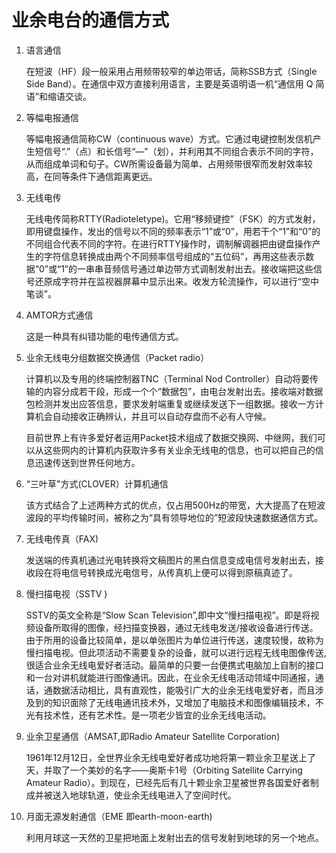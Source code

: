 # 业余电台的通信方式

1. 语言通信

   在短波（HF）段一般采用占用频带较窄的单边带话，简称SSB方式（Single Side Band）。在通信中双方直接利用语言，主要是英语明语一机“通信用 Q 简语”和缩语交谈。

2. 等幅电报通信

   等幅电报通信简称CW（continuous wave）方式。它通过电键控制发信机产生短信号“.”（点）和长信号“—”（划），并利用其不同组合表示不同的字符，从而组成单词和句子。CW所需设备最为简单、占用频带很窄而发射效率较高，在同等条件下通信距离更远。

3. 无线电传

   无线电传简称RTTY(Radioteletype)。它用“移频键控”（FSK）的方式发射，即用键盘操作，发出的信号以不同的频率表示“1”或“0”，用若干个“1”和“0”的不同组合代表不同的字符。在进行RTTY操作时，调制解调器把由键盘操作产生的字符信息转换成由两个不同频率信号组成的“五位码”，再用这些表示数据“0”或“1”的一串串音频信号通过单边带方式调制发射出去。接收端把这些信号还原成字符并在监视器屏幕中显示出来。收发方轮流操作，可以进行“空中笔谈”。

4. AMTOR方式通信

   这是一种具有纠错功能的电传通信方式。

5. 业余无线电分组数据交换通信（Packet radio）

   计算机以及专用的终端控制器TNC（Terminal Nod Controller）自动将要传输的内容分成若干段，形成一个个“数据包”，由电台发射出去。接收端对数据包检测并发出应答信息，要求发射端重复或继续发送下一组数据。接收一方计算机会自动接收正确辨认，并且可以自动存盘而不必有人守候。

   目前世界上有许多爱好者运用Packet技术组成了数据交换网、中继网，我们可以从这些网内的计算机内获取许多有关业余无线电的信息，也可以把自己的信息迅速传送到世界任何地方。

6. “三叶草"方式(CLOVER）计算机通信

   该方式结合了上述两种方式的优点，仅占用500Hz的带宽，大大提高了在短波波段的平均传输时间，被称之为“具有领导地位的”短波段快速数据通信方式。

7. 无线电传真（FAX)

   发送端的传真机通过光电转换将文稿图片的黑白信息变成电信号发射出去，接收段在将电信号转换成光电信号，从传真机上便可以得到原稿真迹了。

8. 慢扫描电视（SSTV )

   SSTV的英文全称是“Slow  Scan Television”,即中文“慢扫描电视”。即是将视频设备所取得的图像，经扫描变换器，通过无线电发送/接收设备进行传送。由于所用的设备比较简单，是以单张图片为单位进行传送，速度较慢，故称为慢扫描电视。但此项活动不需要复杂的设备，就可以进行远程无线电图像传送,              很适合业余无线电爱好者活动。最简单的只要一台便携式电脑加上自制的接口和一台对讲机就能进行图像通讯。因此，在业余无线电活动领域中同通报，通话，通数据活动相比，具有直观性，能吸引广大的业余无线电爱好者，而且涉及到的知识面除了无线电通讯技术外，又增加了电脑技术和图像编辑技术，不光有技术性，还有艺术性。是一项老少皆宜的业余无线电活动。

9. 业余卫星通信（AMSAT,即Radio Amateur Satellite Corporation)

   1961年12月12日，全世界业余无线电爱好者成功地将第一颗业余卫星送上了天，并取了一个美妙的名字——奥斯卡1号（Orbiting  Satellite Carrying Amateur Radio）。到现在，已经先后有几十颗业余卫星被世界各国爱好者制成并被送入地球轨道，使业余无线电进入了空间时代。

10. 月面无源发射通信（EME 即earth-moon-earth)

    利用月球这一天然的卫星把地面上发射出去的信号发射到地球的另一个地点。 